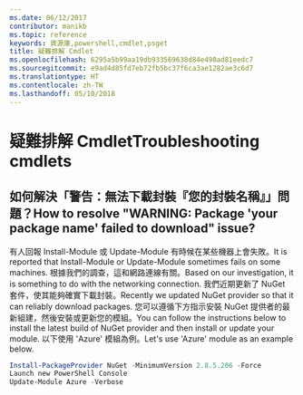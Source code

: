 ```yaml
---
ms.date: 06/12/2017
contributor: manikb
ms.topic: reference
keywords: 資源庫,powershell,cmdlet,psget
title: 疑難排解 Cmdlet
ms.openlocfilehash: 6295a5b99aa19db933569638d84e490ad81eedc7
ms.sourcegitcommit: e9ad4d85fd7eb72fb5bc37f6ca3ae1282ae3c6d7
ms.translationtype: HT
ms.contentlocale: zh-TW
ms.lasthandoff: 05/10/2018
---
```

# <a name="troubleshooting-cmdlets"></a><span data-ttu-id="1f85b-103">疑難排解 Cmdlet</span><span class="sxs-lookup"><span data-stu-id="1f85b-103">Troubleshooting cmdlets</span></span>

## <a name="how-to-resolve-warning-package-your-package-name-failed-to-download-issue"></a><span data-ttu-id="1f85b-104">如何解決「警告：無法下載封裝『您的封裝名稱』」問題？</span><span class="sxs-lookup"><span data-stu-id="1f85b-104">How to resolve "WARNING: Package 'your package name' failed to download" issue?</span></span>

<span data-ttu-id="1f85b-105">有人回報 Install-Module 或 Update-Module 有時候在某些機器上會失敗。</span><span class="sxs-lookup"><span data-stu-id="1f85b-105">It is reported that Install-Module or Update-Module sometimes fails on some machines.</span></span>
<span data-ttu-id="1f85b-106">根據我們的調查，這和網路連線有關。</span><span class="sxs-lookup"><span data-stu-id="1f85b-106">Based on our investigation, it is something to do with the networking connection.</span></span>
<span data-ttu-id="1f85b-107">我們近期更新了 NuGet 套件，使其能夠確實下載封裝。</span><span class="sxs-lookup"><span data-stu-id="1f85b-107">Recently we updated NuGet provider so that it can reliably download packages.</span></span>
<span data-ttu-id="1f85b-108">您可以遵循下方指示安裝 NuGet 提供者的最新組建，然後安裝或更新您的模組。</span><span class="sxs-lookup"><span data-stu-id="1f85b-108">You can follow the instructions below to install the latest build of NuGet provider and then install or update your module.</span></span>
<span data-ttu-id="1f85b-109">以下使用 'Azure' 模組為例。</span><span class="sxs-lookup"><span data-stu-id="1f85b-109">Let's use 'Azure' module as an example below.</span></span>

```powershell
Install-PackageProvider NuGet -MinimumVersion 2.8.5.206 -Force
Launch new PowerShell Console
Update-Module Azure -Verbose
```